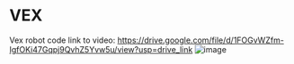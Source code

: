 # VEX
 Vex robot code
 link to video: https://drive.google.com/file/d/1FOGvWZfm-IgfOKi47Gqpj9QvhZ5Yvw5u/view?usp=drive_link 
![image](https://github.com/user-attachments/assets/742136bb-907d-46f7-ad56-6955bdf6a916)
